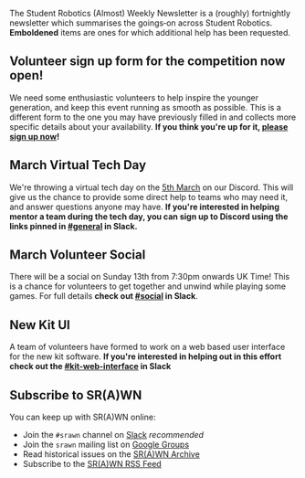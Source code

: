 The Student Robotics (Almost) Weekly Newsletter is a (roughly) fortnightly newsletter which summarises the goings‐on across Student Robotics. **Emboldened** items are ones for which additional help has been requested.

## Volunteer sign up form for the competition now open!

We need some enthusiastic volunteers to help inspire the younger generation, and keep this event running as smooth as possible. This is a different form to the one you may have previously filled in and collects more specific details about your availability. **If you think you're up for it, [please sign up now](https://forms.gle/WJ3ujG9QEPpGEZ4k6)!**

## March Virtual Tech Day
We're throwing a virtual tech day on the [5th March](https://studentrobotics.org/events/sr2022/virtual-tech-day-march/) on our Discord. This will give us the chance to provide some direct help to teams who may need it, and answer questions anyone may have. **If you're interested in helping mentor a team during the tech day, you can sign up to Discord using the links pinned in [#general](https://studentrobotics.slack.com/archives/C0EEJ0ASY) in Slack.**

## March Volunteer Social
There will be a social on Sunday 13th from 7:30pm onwards UK Time! This is a chance for volunteers to get together and unwind while playing some games. For full details **check out [#social](https://studentrobotics.slack.com/archives/CF94T25GU) in Slack**.

## New Kit UI
A team of volunteers have formed to work on a web based user interface for the new kit software. **If you're interested in helping out in this effort check out the [#kit-web-interface](https://studentrobotics.slack.com/archives/C031U0TL2KF) in Slack**

## Subscribe to SR(A)WN

You can keep up with SR(A)WN online:

- Join the `#srawn` channel on [Slack](https://app.slack.com/client/T0EEPF1LH/C01GBT8NMSN) _recommended_
- Join the `srawn` mailing list on [Google Groups](https://groups.google.com/g/srawn)
- Read historical issues on the [SR(A)WN Archive](https://studentrobotics.org/srawn)
- Subscribe to the [SR(A)WN RSS Feed](https://studentrobotics.org/srawn/rss.xml)

